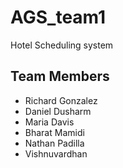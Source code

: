 # AGS_team1
Hotel Scheduling system

## Team Members
- Richard Gonzalez
- Daniel Dusharm
- Maria Davis
- Bharat Mamidi
- Nathan Padilla
- Vishnuvardhan 
